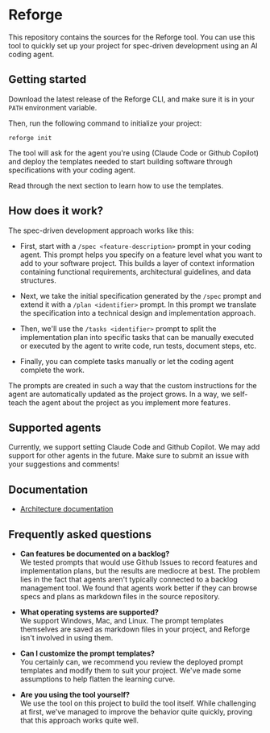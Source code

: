 # Reforge

This repository contains the sources for the Reforge tool. You can use
this tool to quickly set up your project for spec-driven development using
an AI coding agent.

## Getting started

Download the latest release of the Reforge CLI, and make sure it is in your
`PATH` environment variable.

Then, run the following command to initialize your project:

```shell
reforge init
```

The tool will ask for the agent you're using (Claude Code or Github Copilot)
and deploy the templates needed to start building software through
specifications with your coding agent.

Read through the next section to learn how to use the templates.

## How does it work?

The spec-driven development approach works like this:

- First, start with a `/spec <feature-description>` prompt in your coding
  agent. This prompt helps you specify on a feature level what you want to add
  to your software project. This builds a layer of context information
  containing functional requirements, architectural guidelines, and data
  structures.

- Next, we take the initial specification generated by the `/spec` prompt
  and extend it with a `/plan <identifier>` prompt. In this prompt we translate
  the specification into a technical design and implementation approach.

- Then, we'll use the `/tasks <identifier>` prompt to split the implementation
  plan into specific tasks that can be manually executed or executed by the
  agent to write code, run tests, document steps, etc.

- Finally, you can complete tasks manually or let the coding
  agent complete the work.

The prompts are created in such a way that the custom instructions for the
agent are automatically updated as the project grows. In a way, we self-teach
the agent about the project as you implement more features.

## Supported agents

Currently, we support setting Claude Code and Github Copilot. We may add
support for other agents in the future. Make sure to submit an issue with your
suggestions and comments!

## Documentation

- [Architecture documentation](docs/architecture)

## Frequently asked questions

- **Can features be documented on a backlog?**  
  We tested prompts that would use Github Issues to record features and
  implementation plans, but the results are mediocre at best. The problem
  lies in the fact that agents aren't typically connected to a backlog
  management tool. We found that agents work better if they can browse
  specs and plans as markdown files in the source repository.

- **What operating systems are supported?**  
  We support Windows, Mac, and Linux. The prompt templates themselves are
  saved as markdown files in your project, and Reforge isn't involved in
  using them.

- **Can I customize the prompt templates?**  
  You certainly can, we recommend you review the deployed prompt templates
  and modify them to suit your project. We've made some assumptions to help
  flatten the learning curve.

- **Are you using the tool yourself?**  
  We use the tool on this project to build the tool itself. While challenging
  at first, we've managed to improve the behavior quite quickly, proving that
  this approach works quite well.
